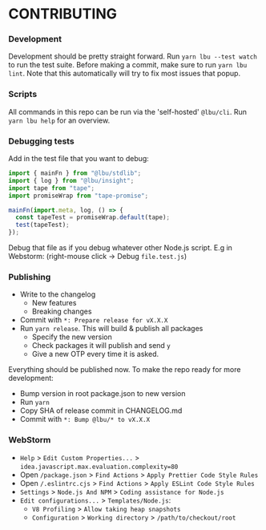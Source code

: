 # CONTRIBUTING

### Development

Development should be pretty straight forward. Run `yarn lbu --test watch` to
run the test suite. Before making a commit, make sure to run `yarn lbu lint`.
Note that this automatically will try to fix most issues that popup.

### Scripts

All commands in this repo can be run via the 'self-hosted' `@lbu/cli`. Run
`yarn lbu help` for an overview.

### Debugging tests

Add in the test file that you want to debug:

```javascript
import { mainFn } from "@lbu/stdlib";
import { log } from "@lbu/insight";
import tape from "tape";
import promiseWrap from "tape-promise";

mainFn(import.meta, log, () => {
  const tapeTest = promiseWrap.default(tape);
  test(tapeTest);
});
```

Debug that file as if you debug whatever other Node.js script. E.g in Webstorm:
(right-mouse click -> Debug `file.test.js`)

### Publishing

- Write to the changelog
  - New features
  - Breaking changes
- Commit with `*: Prepare release for vX.X.X`
- Run `yarn release`. This will build & publish all packages
  - Specify the new version
  - Check packages it will publish and send `y`
  - Give a new OTP every time it is asked.

Everything should be published now. To make the repo ready for more development:

- Bump version in root package.json to new version
- Run `yarn`
- Copy SHA of release commit in CHANGELOG.md
- Commit with `*: Bump @lbu/* to vX.X.X`

### WebStorm

- `Help` > `Edit Custom Properties...` >
  `idea.javascript.max.evaluation.complexity=80`
- Open `/package.json` > `Find Actions` > `Apply Prettier Code Style Rules`
- Open `/.eslintrc.cjs` > `Find Actions` > `Apply ESLint Code Style Rules`
- `Settings` > `Node.js And NPM` > `Coding assistance for Node.js`
- `Edit configurations...` > `Templates/Node.js`:
  - `V8 Profiling` > `Allow taking heap snapshots`
  - `Configuration` > `Working directory` > `/path/to/checkout/root`
